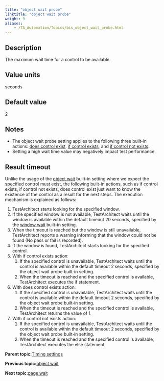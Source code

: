 ```yaml
--- 
title: "object wait probe"
linktitle: "object wait probe"
weight: 9
aliases: 
    - /TA_Automation/Topics/bis_object_wait_probe.html
---
```


## Description

The maximum wait time for a control to be available.

## Value units

seconds

## Default value

2

## Notes

-   The object wait probe setting applies to the following three built-in actions: [does control exist](bia_does_control_exist.html), [if control exists](bia_if_control_exists.html), and [if control not exists](bia_if_control_not_exists.html).
-   Setting a high wait time value may negatively impact test performance.

## Result timeout

Unlike the usage of the [object wait](bis_object_wait.html) built-in setting where we expect the specified control must exist, the following built-in actions, such as if control exists, if control not exists, does control exist just want to know the existence of the control as a result for the next steps. The execution mechanism is explained as follows:

1.  TestArchitect starts looking for the specified window.
2.  If the specified window is not available, TestArchitect waits until the window is available within the default timeout 20 seconds, specified by the [window wait](bis_window_wait.html) built-in setting.
3.  When the timeout is reached but the window is still unavailable, TestArchitect reports a warning informing that the window could not be found \(No pass or fail is recorded\).
4.  If the window is found, TestArchitect starts looking for the specified control.
5.  With if control exists action:
    1.  If the specified control is unavailable, TestArchitect waits until the control is available within the default timeout 2 seconds, specified by the object wait probe built-in setting.
    2.  When the timeout is reached and the specified control is available, TestArchitect executes the if statement.
6.  With does control exists action:
    1.  If the specified control is unavailable, TestArchitect waits until the control is available within the default timeout 2 seconds, specified by the object wait probe built-in setting.
    2.  When the timeout is reached and the specified control is available, TestArchitect returns the value of 1.
7.  With if control not exists action:
    1.  If the specified control is unavailable, TestArchitect waits until the control is available within the default timeout 2 seconds, specified by the object wait probe built-in setting.
    2.  When the timeout is reached and the specified control is available, TestArchitect executes the else statement.

**Parent topic:**[Timing settings](/TA_Automation/Topics/bis_timing.html)

**Previous topic:**[object wait](/TA_Automation/Topics/bis_object_wait.html)

**Next topic:**[page wait](/TA_Automation/Topics/bis_page_wait.html)

